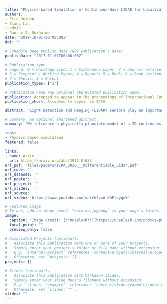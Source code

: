 ```yaml
---
title: "Physics-based Simulation of Continuous-Wave LIDAR for Localization"
authors:
- Eric Heiden
- Ziang Liu
- admin
- Gaurav S. Sukhatme
date: "2019-10-01T00:00:00Z"
doi: ""

# Schedule page publish date (NOT publication's date).
publishDate: "2017-01-01T00:00:00Z"

# Publication type.
# Legend: 0 = Uncategorized; 1 = Conference paper; 2 = Journal article;
# 3 = Preprint / Working Paper; 4 = Report; 5 = Book; 6 = Book section;
# 7 = Thesis; 8 = Patent
publication_types: ["1"]

# Publication name and optional abbreviated publication name.
publication: Accepted to appear in the proceedings of International Conference on Robotics and Automation
publication_short: Accepted to appear in ICRA

abstract: "Light Detection and Ranging (LIDAR) sensors play an important role in the perception stack of autonomous robots, supplying mapping and localization pipelines with depth measurements of the environment. While their accuracy outperforms other types of depth sensors, such as stereo or time-of-flight cameras, the accurate modeling of LIDAR sensors requires laborious manual calibration that typically does not take into account the interaction of laser light with different surface types, incidence angles and other phenomena that significantly influence measurements. In this work, we introduce a physically plausible model of a 2D continuous-wave LIDAR that accounts for the surface-light interactions and simulates the measurement process in the Hokuyo URG-04LX LIDAR. Through automatic differentiation, we employ gradient-based optimization to estimate model parameters from real sensor measurements. "

# Summary. An optional shortened abstract.
summary: "We introduce a physically plausible model of a 2D continuous-wave LIDAR that accounts for the surface-light interactions and simulates the measurement process in the Hokuyo URG-04LX LIDAR."

tags:
- Physics based simulation
featured: false

links:
- name: Arxiv
  url: https://arxiv.org/abs/1912.01652
url_pdf: 'files/papers/ICRA_2020___Differentiable_Lidar.pdf'
url_code: ''
url_dataset: ''
url_poster: ''
url_project: ''
url_slides: ''
url_source: ''
url_video: 'https://www.youtube.com/watch?v=A_KhElvygoY'

# Featured image
# To use, add an image named `featured.jpg/png` to your page's folder.
image:
  caption: 'Image credit: [**Unsplash**](https://unsplash.com/photos/pLCdAaMFLTE)'
  focal_point: ""
  preview_only: false

# Associated Projects (optional).
#   Associate this publication with one or more of your projects.
#   Simply enter your project's folder or file name without extension.
#   E.g. `internal-project` references `content/project/internal-project/index.md`.
#   Otherwise, set `projects: []`.
projects: []

# Slides (optional).
#   Associate this publication with Markdown slides.
#   Simply enter your slide deck's filename without extension.
#   E.g. `slides: "example"` references `content/slides/example/index.md`.
#   Otherwise, set `slides: ""`.
slides: ""
---
```


